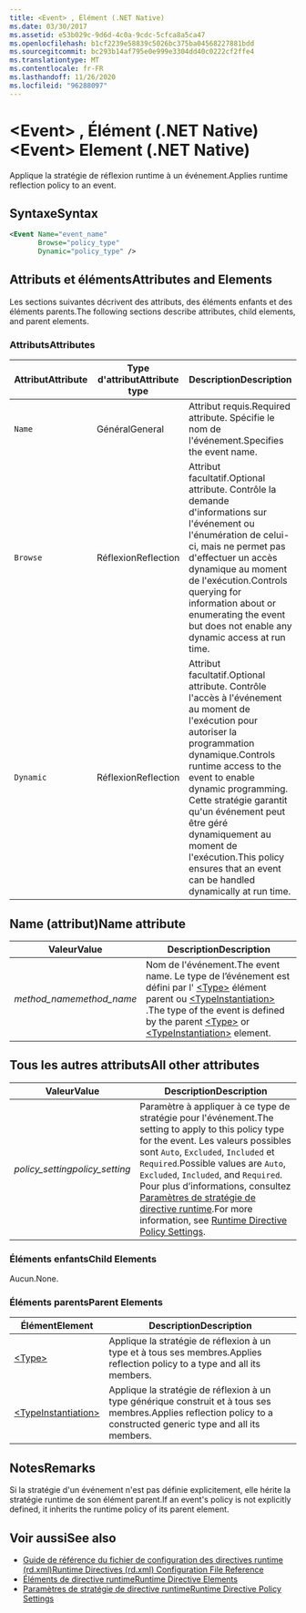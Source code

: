 ```yaml
---
title: <Event> , Élément (.NET Native)
ms.date: 03/30/2017
ms.assetid: e53b029c-9d6d-4c0a-9cdc-5cfca8a5ca47
ms.openlocfilehash: b1cf2239e58839c5026bc375ba04568227881bdd
ms.sourcegitcommit: bc293b14af795e0e999e3304dd40c0222cf2ffe4
ms.translationtype: MT
ms.contentlocale: fr-FR
ms.lasthandoff: 11/26/2020
ms.locfileid: "96288097"
---
```

# <a name="event-element-net-native"></a><span data-ttu-id="e7f84-102">\<Event> , Élément (.NET Native)</span><span class="sxs-lookup"><span data-stu-id="e7f84-102">\<Event> Element (.NET Native)</span></span>

<span data-ttu-id="e7f84-103">Applique la stratégie de réflexion runtime à un événement.</span><span class="sxs-lookup"><span data-stu-id="e7f84-103">Applies runtime reflection policy to an event.</span></span>  
  
## <a name="syntax"></a><span data-ttu-id="e7f84-104">Syntaxe</span><span class="sxs-lookup"><span data-stu-id="e7f84-104">Syntax</span></span>  
  
```xml  
<Event Name="event_name"
       Browse="policy_type"
       Dynamic="policy_type" />  
```  
  
## <a name="attributes-and-elements"></a><span data-ttu-id="e7f84-105">Attributs et éléments</span><span class="sxs-lookup"><span data-stu-id="e7f84-105">Attributes and Elements</span></span>  

 <span data-ttu-id="e7f84-106">Les sections suivantes décrivent des attributs, des éléments enfants et des éléments parents.</span><span class="sxs-lookup"><span data-stu-id="e7f84-106">The following sections describe attributes, child elements, and parent elements.</span></span>  
  
### <a name="attributes"></a><span data-ttu-id="e7f84-107">Attributs</span><span class="sxs-lookup"><span data-stu-id="e7f84-107">Attributes</span></span>  
  
|<span data-ttu-id="e7f84-108">Attribut</span><span class="sxs-lookup"><span data-stu-id="e7f84-108">Attribute</span></span>|<span data-ttu-id="e7f84-109">Type d'attribut</span><span class="sxs-lookup"><span data-stu-id="e7f84-109">Attribute type</span></span>|<span data-ttu-id="e7f84-110">Description</span><span class="sxs-lookup"><span data-stu-id="e7f84-110">Description</span></span>|  
|---------------|--------------------|-----------------|  
|`Name`|<span data-ttu-id="e7f84-111">Général</span><span class="sxs-lookup"><span data-stu-id="e7f84-111">General</span></span>|<span data-ttu-id="e7f84-112">Attribut requis.</span><span class="sxs-lookup"><span data-stu-id="e7f84-112">Required attribute.</span></span> <span data-ttu-id="e7f84-113">Spécifie le nom de l'événement.</span><span class="sxs-lookup"><span data-stu-id="e7f84-113">Specifies the event name.</span></span>|  
|`Browse`|<span data-ttu-id="e7f84-114">Réflexion</span><span class="sxs-lookup"><span data-stu-id="e7f84-114">Reflection</span></span>|<span data-ttu-id="e7f84-115">Attribut facultatif.</span><span class="sxs-lookup"><span data-stu-id="e7f84-115">Optional attribute.</span></span> <span data-ttu-id="e7f84-116">Contrôle la demande d'informations sur l'événement ou l'énumération de celui-ci, mais ne permet pas d'effectuer un accès dynamique au moment de l'exécution.</span><span class="sxs-lookup"><span data-stu-id="e7f84-116">Controls querying for information about or enumerating the event but does not enable any dynamic access at run time.</span></span>|  
|`Dynamic`|<span data-ttu-id="e7f84-117">Réflexion</span><span class="sxs-lookup"><span data-stu-id="e7f84-117">Reflection</span></span>|<span data-ttu-id="e7f84-118">Attribut facultatif.</span><span class="sxs-lookup"><span data-stu-id="e7f84-118">Optional attribute.</span></span> <span data-ttu-id="e7f84-119">Contrôle l'accès à l'événement au moment de l'exécution pour autoriser la programmation dynamique.</span><span class="sxs-lookup"><span data-stu-id="e7f84-119">Controls runtime access to the event to enable dynamic programming.</span></span> <span data-ttu-id="e7f84-120">Cette stratégie garantit qu'un événement peut être géré dynamiquement au moment de l'exécution.</span><span class="sxs-lookup"><span data-stu-id="e7f84-120">This policy ensures that an event can be handled dynamically at run time.</span></span>|  
  
## <a name="name-attribute"></a><span data-ttu-id="e7f84-121">Name (attribut)</span><span class="sxs-lookup"><span data-stu-id="e7f84-121">Name attribute</span></span>  
  
|<span data-ttu-id="e7f84-122">Valeur</span><span class="sxs-lookup"><span data-stu-id="e7f84-122">Value</span></span>|<span data-ttu-id="e7f84-123">Description</span><span class="sxs-lookup"><span data-stu-id="e7f84-123">Description</span></span>|  
|-----------|-----------------|  
|<span data-ttu-id="e7f84-124">*method_name*</span><span class="sxs-lookup"><span data-stu-id="e7f84-124">*method_name*</span></span>|<span data-ttu-id="e7f84-125">Nom de l'événement.</span><span class="sxs-lookup"><span data-stu-id="e7f84-125">The event name.</span></span> <span data-ttu-id="e7f84-126">Le type de l’événement est défini par l' [\<Type>](type-element-net-native.md) élément parent ou [\<TypeInstantiation>](typeinstantiation-element-net-native.md) .</span><span class="sxs-lookup"><span data-stu-id="e7f84-126">The type of the event is defined by the parent [\<Type>](type-element-net-native.md) or [\<TypeInstantiation>](typeinstantiation-element-net-native.md) element.</span></span>|  
  
## <a name="all-other-attributes"></a><span data-ttu-id="e7f84-127">Tous les autres attributs</span><span class="sxs-lookup"><span data-stu-id="e7f84-127">All other attributes</span></span>  
  
|<span data-ttu-id="e7f84-128">Valeur</span><span class="sxs-lookup"><span data-stu-id="e7f84-128">Value</span></span>|<span data-ttu-id="e7f84-129">Description</span><span class="sxs-lookup"><span data-stu-id="e7f84-129">Description</span></span>|  
|-----------|-----------------|  
|<span data-ttu-id="e7f84-130">*policy_setting*</span><span class="sxs-lookup"><span data-stu-id="e7f84-130">*policy_setting*</span></span>|<span data-ttu-id="e7f84-131">Paramètre à appliquer à ce type de stratégie pour l'événement.</span><span class="sxs-lookup"><span data-stu-id="e7f84-131">The setting to apply to this policy type for the event.</span></span> <span data-ttu-id="e7f84-132">Les valeurs possibles sont `Auto`, `Excluded`, `Included` et `Required`.</span><span class="sxs-lookup"><span data-stu-id="e7f84-132">Possible values are `Auto`, `Excluded`, `Included`, and `Required`.</span></span> <span data-ttu-id="e7f84-133">Pour plus d’informations, consultez [Paramètres de stratégie de directive runtime](runtime-directive-policy-settings.md).</span><span class="sxs-lookup"><span data-stu-id="e7f84-133">For more information, see [Runtime Directive Policy Settings](runtime-directive-policy-settings.md).</span></span>|  
  
### <a name="child-elements"></a><span data-ttu-id="e7f84-134">Éléments enfants</span><span class="sxs-lookup"><span data-stu-id="e7f84-134">Child Elements</span></span>  

 <span data-ttu-id="e7f84-135">Aucun.</span><span class="sxs-lookup"><span data-stu-id="e7f84-135">None.</span></span>  
  
### <a name="parent-elements"></a><span data-ttu-id="e7f84-136">Éléments parents</span><span class="sxs-lookup"><span data-stu-id="e7f84-136">Parent Elements</span></span>  
  
|<span data-ttu-id="e7f84-137">Élément</span><span class="sxs-lookup"><span data-stu-id="e7f84-137">Element</span></span>|<span data-ttu-id="e7f84-138">Description</span><span class="sxs-lookup"><span data-stu-id="e7f84-138">Description</span></span>|  
|-------------|-----------------|  
|[\<Type>](type-element-net-native.md)|<span data-ttu-id="e7f84-139">Applique la stratégie de réflexion à un type et à tous ses membres.</span><span class="sxs-lookup"><span data-stu-id="e7f84-139">Applies reflection policy to a type and all its members.</span></span>|  
|[\<TypeInstantiation>](typeinstantiation-element-net-native.md)|<span data-ttu-id="e7f84-140">Applique la stratégie de réflexion à un type générique construit et à tous ses membres.</span><span class="sxs-lookup"><span data-stu-id="e7f84-140">Applies reflection policy to a constructed generic type and all its members.</span></span>|  
  
## <a name="remarks"></a><span data-ttu-id="e7f84-141">Notes</span><span class="sxs-lookup"><span data-stu-id="e7f84-141">Remarks</span></span>  

 <span data-ttu-id="e7f84-142">Si la stratégie d'un événement n'est pas définie explicitement, elle hérite la stratégie runtime de son élément parent.</span><span class="sxs-lookup"><span data-stu-id="e7f84-142">If an event's policy is not explicitly defined, it inherits the runtime policy of its parent element.</span></span>  
  
## <a name="see-also"></a><span data-ttu-id="e7f84-143">Voir aussi</span><span class="sxs-lookup"><span data-stu-id="e7f84-143">See also</span></span>

- [<span data-ttu-id="e7f84-144">Guide de référence du fichier de configuration des directives runtime (rd.xml)</span><span class="sxs-lookup"><span data-stu-id="e7f84-144">Runtime Directives (rd.xml) Configuration File Reference</span></span>](runtime-directives-rd-xml-configuration-file-reference.md)
- [<span data-ttu-id="e7f84-145">Éléments de directive runtime</span><span class="sxs-lookup"><span data-stu-id="e7f84-145">Runtime Directive Elements</span></span>](runtime-directive-elements.md)
- [<span data-ttu-id="e7f84-146">Paramètres de stratégie de directive runtime</span><span class="sxs-lookup"><span data-stu-id="e7f84-146">Runtime Directive Policy Settings</span></span>](runtime-directive-policy-settings.md)
